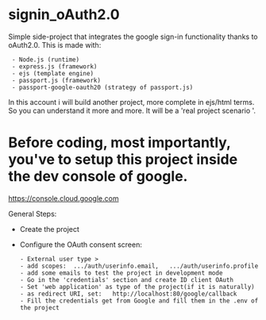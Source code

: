 # signin_oAuth2.0
Simple side-project that integrates the google sign-in functionality thanks to oAuth2.0. This is made with:
     
     - Node.js (runtime)
     - express.js (framework)
     - ejs (template engine)
     - passport.js (framework)
     - passport-google-oauth20 (strategy of passport.js)
     
In this account i will build another project, more complete in ejs/html terms. So you can understand it more and more. It will be a 'real project scenario '.


<h1>Before coding, most importantly, you've to setup this project inside the dev console of google.</h1>

https://console.cloud.google.com

General Steps:
- Create the project
- Configure the OAuth consent screen:

      - External user type >
      - add scopes:  .../auth/userinfo.email, 	.../auth/userinfo.profile
      - add some emails to test the project in development mode
      - Go in the 'credentials' section and create ID client OAuth
      - Set 'web application' as type of the project(if it is naturally)
      - as redirect URI, set:   http://localhost:80/google/callback
      - Fill the credentials get from Google and fill them in the .env of the project
     

